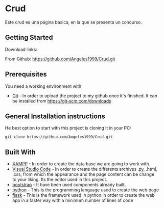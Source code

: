 # Crud

Este crud es una página básica, en la que se presenta un concurso.

## Getting Started

Download links:

From Github: https://github.com/Angeles1999/Crud.git

## Prerequisites

You need a working environment with:
* [Git](https://git-scm.com) - In order to upload the project  to my github once it's finished. It can be installed from https://git-scm.com/downloads

## General Installation instructions

He best option to start with this project is cloning it in your PC:

```
git clone https://github.com/Angeles1999/Crud.git
```
## Built With

* [XAMPP](https://www.apachefriends.org/es/download.html) - In order to create the data base we are going to work with.  
* [Visual Studio Code](https://code.visualstudio.com/) - In order to create the differents archives .py, .html, .css, from which the appearance and the page content can be change to your liking. Its the editor used in this project.
* [bootstrap](https://getbootstrap.com/docs/4.5/getting-started/introduction/) - It have been used components already built.
* [python](https://www.python.org/downloads/) - This is the programming language used to create the web page
* [flask](https://getbootstrap.com/docs/4.5/getting-started/introduction/) - This is the framework used in python in order to create the web app in a faster way with a minimum number of lines of code
